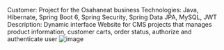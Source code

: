 Customer: Project for the Osahaneat business
Technologies: Java, Hibernate, Spring Boot 6, Spring Security, Spring Data JPA, MySQL, JWT
Description:
Dynamic interface Website for CMS projects that manages product information, customer carts, order status, authorize and authenticate user
![image](https://github.com/PrackTan/Osahaneat/assets/66234445/17a6a3db-59bf-4604-9111-6e9cf7d18365)
